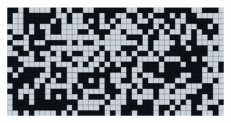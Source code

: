 [![gameOfLifeAnimation](https://github.com/kuttnig/kuttnig/blob/main/gameOfLife.gif)](https://github.com/kuttnig/conways-game-of-life)
